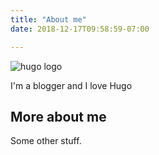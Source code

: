 ```yaml
---
title: "About me"
date: 2018-12-17T09:58:59-07:00

---
```


![hugo logo](/img/hugo.png)

I'm a blogger and I love Hugo

## More about me

Some other stuff.